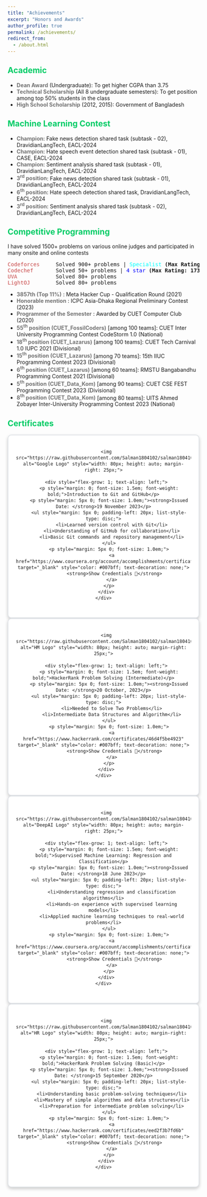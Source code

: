 ```yaml
---
title: "Achievements"
excerpt: "Honors and Awards"
author_profile: true
permalink: /achievements/
redirect_from: 
  - /about.html
---
```


## <font color="#00cc66">Academic</font>

<ul>
  <li> <b><font color= "#737373" >Dean Award</font></b> (Undergraduate): To get higher CGPA than 3.75</li>
  <li> <b><font color= "#737373" >Technical Scholarship</font></b> (All 8 undergraduate semesters): To get position among top 50% students in the class</li>
  <li> <b><font color= "#737373" >High School Scholarship</font></b> (2012, 2015): Government of Bangladesh</li>
</ul>

## <font color="#00cc66">Machine Learning Contest</font>

<ul>
  <li> <b><font color= "#737373" >Champion</font></b>: Fake news detection shared task (subtask - 02), DravidianLangTech, EACL-2024</li>  
  <li> <b><font color= "#737373" >Champion</font></b>: Hate speech event detection shared task (subtask - 01), CASE, EACL-2024</li>  
  <li> <b><font color= "#737373" >Champion</font></b>: Sentiment analysis shared task (subtask - 01), DravidianLangTech, EACL-2024</li>  
  <li> <b><font color= "#737373" >3<sup>rd</sup> position</font></b>: Fake news detection shared task (subtask - 01), DravidianLangTech, EACL-2024</li> 
  <li> <b><font color= "#737373" >6<sup>th</sup> position</font></b>: Hate speech detection shared task, DravidianLangTech, EACL-2024</li> 
  <li> <b><font color= "#737373" >3<sup>rd</sup> position</font></b>: Sentiment analysis shared task (subtask - 02), DravidianLangTech, EACL-2024</li>
</ul>

## <font color="#00cc66">Competitive Programming</font>

I have solved 1500+ problems on various online judges and participated in many onsite and online contests

<pre>
<span style="color:rgb(201, 76, 76)">Codeforces</span>     Solved 900+ problems | <font color="#00FFFF">Specialist</font> <b>(Max Rating: 1527)</b> <a href="https://codeforces.com/profile/woolgatherer"><font color="#ff6633">[Handle: woolgatherer]</font></a> 
<span style="color:rgb(201, 76, 76)">Codechef</span>       Solved 50+ problems | <font color="#0000FF">4 star</font> <b>(Max Rating: 1737)</b> <a href="https://www.codechef.com/users/woolgatherer"><font color="#ff6633">[Handle: woolgatherer]</font></a> 
<span style="color:rgb(201, 76, 76)">UVA</span>            Solved 80+ problems 
<span style="color:rgb(201, 76, 76)">LightOJ</span>        Solved 80+ problems 
</pre>

<ul>
  <li> <b><font color= "#737373" >3857th (Top 11%)</font></b> : Meta Hacker Cup - Qualification Round (2021)</li>
  <li> <b><font color= "#737373" >Honorable mention</font></b> : ICPC Asia-Dhaka Regional Preliminary Contest (2023)</li>
  <li> <b><font color= "#737373" >Programmer of the Semester</font></b> : Awarded by CUET Computer Club (2020)</li>
  <li> <b><font color= "#737373" >55<sup>th</sup> position (CUET_FossilCoders)</font></b> [among 100 teams]: CUET Inter University Programming Contest CodeStorm 1.0 (National)</li>
  <li> <b><font color= "#737373" >18<sup>th</sup> position (CUET_Lazarus)</font></b> [among 100 teams]: CUET Tech Carnival 1.0 IUPC 2021 (Divisional)</li>
  <li> <b><font color= "#737373" >15<sup>th</sup> position (CUET_Lazarus)</font></b> [among 70 teams]: 15th IIUC Programming Contest 2023 (Divisional)</li>
  <li> <b><font color= "#737373" >6<sup>th</sup> position (CUET_Lazarus)</font></b> [among 60 teams]: RMSTU Bangabandhu Programming Contest 2021 (Divisional)</li>
  <li> <b><font color= "#737373" >5<sup>th</sup> position (CUET_Data_Kom)</font></b> [among 90 teams]: CUET CSE FEST Programming Contest 2023 (Divisional)</li>
  <li> <b><font color= "#737373" >8<sup>th</sup> position (CUET_Data_Kom)</font></b> [among 80 teams]: UITS Ahmed Zobayer Inter-University Programming Contest 2023 (National)</li>
</ul>

## <font color="#00cc66">Certificates</font>

<div align="center" style = "margin-bottom: 20px;">
  <div style="border: 2px solid #e1e4e8; border-radius: 10px; padding: 20px; max-width: 100%; margin: auto; box-shadow: 0px 4px 8px rgba(0,0,0,0.2); background-color: #fff;">
    <div style="display: flex; align-items: center; justify-content: space-between; margin-bottom: 10px;">

      <img src="https://raw.githubusercontent.com/Salman1804102/salman1804102.github.io/master/Gallery/googlelogo.png" alt="Google Logo" style="width: 80px; height: auto; margin-right: 25px;">
      
      <div style="flex-grow: 1; text-align: left;">
        <p style="margin: 0; font-size: 1.5em; font-weight: bold;">Introduction to Git and GitHub</p>
        <p style="margin: 5px 0; font-size: 1.0em;"><strong>Issued Date: </strong>19 November 2023</p>
        <ul style="margin: 5px 0; padding-left: 20px; list-style-type: disc;">
          <li>Learned version control with Git</li>
          <li>Understanding of GitHub for collaboration</li>
          <li>Basic Git commands and repository management</li>
        </ul>
        <p style="margin: 5px 0; font-size: 1.0em;">
          <a href="https://www.coursera.org/account/accomplishments/certificate/HEKVTYKJZGPG" target="_blank" style="color: #007bff; text-decoration: none;">
            <strong>Show Credentials 🔗</strong>
          </a>
        </p>
      </div>
    </div>
  </div>
</div>

<div align="center" style = "margin-bottom: 20px;">
  <div style="border: 2px solid #e1e4e8; border-radius: 10px; padding: 20px; max-width: 100%; margin: auto; box-shadow: 0px 4px 8px rgba(0,0,0,0.2); background-color: #fff;">
    <div style="display: flex; align-items: center; justify-content: space-between; margin-bottom: 10px;">

      <img src="https://raw.githubusercontent.com/Salman1804102/salman1804102.github.io/master/Gallery/hackerrank.png" alt="HM Logo" style="width: 80px; height: auto; margin-right: 25px;">
      
      <div style="flex-grow: 1; text-align: left;">
        <p style="margin: 0; font-size: 1.5em; font-weight: bold;">HackerRank Problem Solving (Intermediate)</p>
        <p style="margin: 5px 0; font-size: 1.0em;"><strong>Issued Date: </strong>20 October, 2023</p>
        <ul style="margin: 5px 0; padding-left: 20px; list-style-type: disc;">
          <li>Needed to Solve Two Problems</li>
          <li>Intermediate Data Structures and Algorithm</li>
        </ul>
        <p style="margin: 5px 0; font-size: 1.0em;">
          <a href="https://www.hackerrank.com/certificates/46d4f5be4923" target="_blank" style="color: #007bff; text-decoration: none;">
            <strong>Show Credentials 🔗</strong>
          </a>
        </p>
      </div>
    </div>
  </div>
</div>


<div align="center" style = "margin-bottom: 20px;">
  <div style="border: 2px solid #e1e4e8; border-radius: 10px; padding: 20px; max-width: 100%; margin: auto; box-shadow: 0px 4px 8px rgba(0,0,0,0.2); background-color: #fff;">
    <div style="display: flex; align-items: center; justify-content: space-between; margin-bottom: 10px;">

      <img src="https://raw.githubusercontent.com/Salman1804102/salman1804102.github.io/master/Gallery/deepAI.png" alt="DeepAI Logo" style="width: 80px; height: auto; margin-right: 25px;">
      
      <div style="flex-grow: 1; text-align: left;">
        <p style="margin: 0; font-size: 1.5em; font-weight: bold;">Supervised Machine Learning: Regression and Classification</p>
        <p style="margin: 5px 0; font-size: 1.0em;"><strong>Issued Date: </strong>18 June 2023</p>
        <ul style="margin: 5px 0; padding-left: 20px; list-style-type: disc;">
          <li>Understanding regression and classification algorithms</li>
          <li>Hands-on experience with supervised learning models</li>
          <li>Applied machine learning techniques to real-world problems</li>
        </ul>
        <p style="margin: 5px 0; font-size: 1.0em;">
          <a href="https://www.coursera.org/account/accomplishments/certificate/BQ98VETHTX4E" target="_blank" style="color: #007bff; text-decoration: none;">
            <strong>Show Credentials 🔗</strong>
          </a>
        </p>
      </div>
    </div>
  </div>
</div>

<div align="center" style = "margin-bottom: 20px;">
  <div style="border: 2px solid #e1e4e8; border-radius: 10px; padding: 20px; max-width: 100%; margin: auto; box-shadow: 0px 4px 8px rgba(0,0,0,0.2); background-color: #fff;">
    <div style="display: flex; align-items: center; justify-content: space-between; margin-bottom: 10px;">

      <img src="https://raw.githubusercontent.com/Salman1804102/salman1804102.github.io/master/Gallery/hackerrank.png" alt="HR Logo" style="width: 80px; height: auto; margin-right: 25px;">
      
      <div style="flex-grow: 1; text-align: left;">
        <p style="margin: 0; font-size: 1.5em; font-weight: bold;">HackerRank Problem Solving (Basic)</p>
        <p style="margin: 5px 0; font-size: 1.0em;"><strong>Issued Date: </strong>15 September 2020</p>
        <ul style="margin: 5px 0; padding-left: 20px; list-style-type: disc;">
          <li>Understanding basic problem-solving techniques</li>
          <li>Mastery of simple algorithms and data structures</li>
          <li>Preparation for intermediate problem solving</li>
        </ul>
        <p style="margin: 5px 0; font-size: 1.0em;">
          <a href="https://www.hackerrank.com/certificates/eed2f3b7fd6b" target="_blank" style="color: #007bff; text-decoration: none;">
            <strong>Show Credentials 🔗</strong>
          </a>
        </p>
      </div>
    </div>
  </div>
</div>
